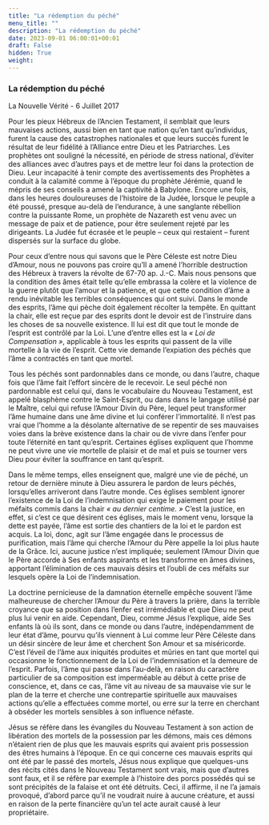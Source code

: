 ```yaml
---
title: "La rédemption du péché"
menu_title: ""
description: "La rédemption du péché"
date: 2023-09-01 06:00:01+00:01
draft: False
hidden: True
weight:
---
```

### La rédemption du péché

La  Nouvelle Vérité - 6 Juillet 2017

Pour les pieux Hébreux de l’Ancien Testament, il semblait que leurs mauvaises actions, aussi bien en tant que nation qu’en tant qu’individus, furent la cause des catastrophes nationales et que leurs succès furent le résultat de leur fidélité à l’Alliance entre Dieu et les Patriarches. Les prophètes ont souligné la nécessité, en période de stress national, d’éviter des alliances avec d’autres pays et de mettre leur foi dans la protection de Dieu. Leur incapacité à tenir compte des avertissements des Prophètes a conduit à la calamité comme à l’époque du prophète Jérémie, quand le mépris de ses conseils a amené la captivité à Babylone. Encore une fois, dans les heures douloureuses de l’histoire de la Judée, lorsque le peuple a été poussé, presque au-delà de l’endurance, à une sanglante rébellion contre la puissante Rome, un prophète de Nazareth est venu avec un message de paix et de patience, pour être seulement rejeté par les dirigeants. La Judée fut écrasée et le peuple – ceux qui restaient – furent dispersés sur la surface du globe. 

Pour ceux d’entre nous qui savons que le Père Céleste est notre Dieu d’Amour, nous ne pouvons pas croire qu’Il a amené l’horrible destruction des Hébreux à travers la révolte de 67-70 ap. J.-C. Mais nous pensons que la condition des âmes était telle qu’elle embrassa la colère et la violence de la guerre plutôt que l’amour et la patience, et que cette condition d’âme a rendu inévitable les terribles conséquences qui ont suivi. Dans le monde des esprits, l’âme qui pèche doit également récolter la tempête. En quittant la chair, elle est reçue par des esprits dont le devoir est de l’instruire dans les choses de sa nouvelle existence. Il lui est dit que tout le monde de l’esprit est contrôlé par la Loi. L’une d’entre elles est la *« Loi de Compensation »*, applicable à tous les esprits qui passent de la ville mortelle à la vie de l’esprit. Cette vie demande l’expiation des péchés que l’âme a contractés en tant que mortel.

Tous les péchés sont pardonnables dans ce monde, ou dans l’autre, chaque fois que l’âme fait l’effort sincère de le recevoir. Le seul péché non pardonnable est celui qui, dans le vocabulaire du Nouveau Testament, est appelé blasphème contre le Saint-Esprit, ou dans dans le langage utilisé par le Maître, celui qui refuse l’Amour Divin du Père, lequel peut transformer l’âme humaine dans une âme divine et lui conférer l’immortalité. Il n’est pas vrai que l’homme a la désolante alternative de se repentir de ses mauvaises voies dans la brève existence dans la chair ou de vivre dans l’enfer pour toute l’éternité en tant qu’esprit. Certaines églises expliquent que l’homme ne peut vivre une vie mortelle de plaisir et de mal et puis se tourner vers Dieu pour éviter la souffrance en tant qu’esprit. 

Dans le même temps, elles enseignent que, malgré une vie de péché, un retour de dernière minute à Dieu assurera le pardon de leurs péchés, lorsqu’elles arriveront dans l’autre monde. Ces églises semblent ignorer l’existence de la Loi de l’indemnisation qui exige le paiement pour les méfaits commis dans la chair *« au dernier centime. »* C’est la justice, en effet, si c’est ce que désirent ces églises, mais le moment venu, lorsque la dette est payée, l’âme est sortie des chantiers de la loi et le pardon est acquis. La loi, donc, agit sur l’âme engagée dans le processus de purification, mais l’âme qui cherche l’Amour du Père appelle la loi plus haute de la Grâce. Ici, aucune justice n’est impliquée; seulement l’Amour Divin que le Père accorde à Ses enfants aspirants et les transforme en âmes divines, apportant l’élimination de ces mauvais désirs et l’oubli de ces méfaits sur lesquels opère la Loi de l’indemnisation.

La doctrine pernicieuse de la damnation éternelle empêche souvent l’âme malheureuse de chercher l’Amour du Père à travers la prière, dans la terrible croyance que sa position dans l’enfer est irrémédiable et que Dieu ne peut plus lui venir en aide. Cependant, Dieu, comme Jésus l’explique, aide Ses enfants là où ils sont, dans ce monde ou dans l’autre, indépendamment de leur état d’âme, pourvu qu’ils viennent à Lui comme leur Père Céleste dans un désir sincère de leur âme et cherchent Son Amour et sa miséricorde. C’est l’éveil de l’âme aux iniquités produites et mûries en tant que mortel qui occasionne le fonctionnement de la Loi de l’indemnisation et la demeure de l’esprit. Parfois, l’âme qui passe dans l’au-delà, en raison du caractère particulier de sa composition est imperméable au début à cette prise de conscience, et, dans ce cas, l’âme vit au niveau de sa mauvaise vie sur le plan de la terre et cherche une contrepartie spirituelle aux mauvaises actions qu’elle a effectuées comme mortel, ou erre sur la terre en cherchant à obséder les mortels sensibles à son influence néfaste. 

Jésus se réfère dans les évangiles du Nouveau Testament à son action de libération des mortels de la possession par les démons, mais ces démons n’étaient rien de plus que les mauvais esprits qui avaient pris possession des êtres humains à l’époque. En ce qui concerne ces mauvais esprits qui ont été par le passé des mortels, Jésus nous explique que quelques-uns des récits cités dans le Nouveau Testament sont vrais, mais que d’autres sont faux, et il se réfère par exemple à l’histoire des porcs possédés qui se sont précipités de la falaise et ont été détruits. Ceci, il affirme, il ne l’a jamais provoqué, d’abord parce qu’il ne voudrait nuire à aucune créature, et aussi en raison de la perte financière qu’un tel acte aurait causé à leur propriétaire.